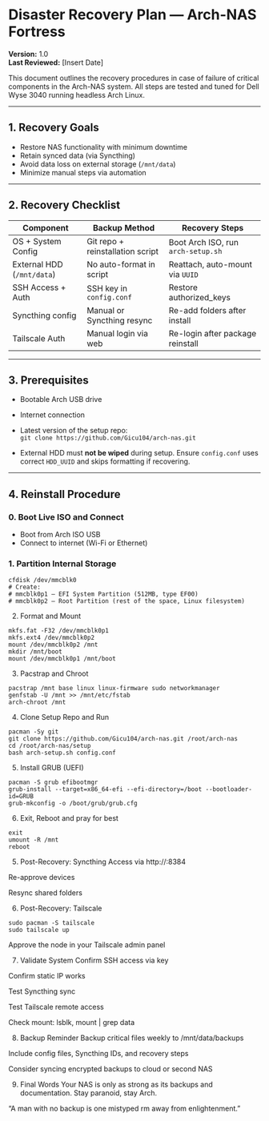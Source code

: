 # Disaster Recovery Plan — Arch-NAS Fortress

**Version:** 1.0  
**Last Reviewed:** [Insert Date]

This document outlines the recovery procedures in case of failure of critical components in the Arch-NAS system. All steps are tested and tuned for Dell Wyse 3040 running headless Arch Linux.

---

## 1. Recovery Goals

- Restore NAS functionality with minimum downtime
- Retain synced data (via Syncthing)
- Avoid data loss on external storage (`/mnt/data`)
- Minimize manual steps via automation

---

## 2. Recovery Checklist

| Component                  | Backup Method                  | Recovery Steps                      |
|---------------------------|---------------------------------|-------------------------------------|
| OS + System Config        | Git repo + reinstallation script | Boot Arch ISO, run `arch-setup.sh` |
| External HDD (`/mnt/data`) | No auto-format in script        | Reattach, auto-mount via `UUID`     |
| SSH Access + Auth         | SSH key in `config.conf`        | Restore authorized_keys             |
| Syncthing config          | Manual or Syncthing resync      | Re-add folders after install        |
| Tailscale Auth            | Manual login via web            | Re-login after package reinstall    |

---

## 3. Prerequisites

- Bootable Arch USB drive
- Internet connection
- Latest version of the setup repo:  
  `git clone https://github.com/Gicu104/arch-nas.git`

- External HDD must **not be wiped** during setup. Ensure `config.conf` uses correct `HDD_UUID` and skips formatting if recovering.

---

## 4. Reinstall Procedure

### 0. Boot Live ISO and Connect
- Boot from Arch ISO USB
- Connect to internet (Wi-Fi or Ethernet)

### 1. Partition Internal Storage

```
cfdisk /dev/mmcblk0
# Create:
# mmcblk0p1 – EFI System Partition (512MB, type EF00)
# mmcblk0p2 – Root Partition (rest of the space, Linux filesystem)
```
2. Format and Mount
```
mkfs.fat -F32 /dev/mmcblk0p1
mkfs.ext4 /dev/mmcblk0p2
mount /dev/mmcblk0p2 /mnt
mkdir /mnt/boot
mount /dev/mmcblk0p1 /mnt/boot
```
3. Pacstrap and Chroot
```
pacstrap /mnt base linux linux-firmware sudo networkmanager
genfstab -U /mnt >> /mnt/etc/fstab
arch-chroot /mnt
```
4. Clone Setup Repo and Run
```
pacman -Sy git
git clone https://github.com/Gicu104/arch-nas.git /root/arch-nas
cd /root/arch-nas/setup
bash arch-setup.sh config.conf
```
5. Install GRUB (UEFI)
```
pacman -S grub efibootmgr
grub-install --target=x86_64-efi --efi-directory=/boot --bootloader-id=GRUB
grub-mkconfig -o /boot/grub/grub.cfg
```
6. Exit, Reboot and pray for best 
```
exit
umount -R /mnt
reboot
```
5. Post-Recovery: Syncthing
Access via http://<NAS-IP>:8384

Re-approve devices

Resync shared folders

6. Post-Recovery: Tailscale
```
sudo pacman -S tailscale
sudo tailscale up
```
Approve the node in your Tailscale admin panel

7. Validate System
Confirm SSH access via key

Confirm static IP works

Test Syncthing sync

Test Tailscale remote access

Check mount: lsblk, mount | grep data

8. Backup Reminder
Backup critical files weekly to /mnt/data/backups

Include config files, Syncthing IDs, and recovery steps

Consider syncing encrypted backups to cloud or second NAS

9. Final Words
Your NAS is only as strong as its backups and documentation.
Stay paranoid, stay Arch.

“A man with no backup is one mistyped rm away from enlightenment.”
